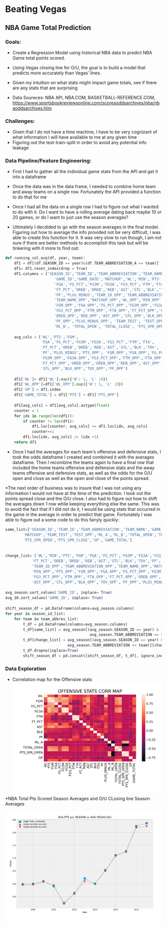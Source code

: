 # Beating Vegas



## NBA Game Total Prediction
### Goals: 
* Create a Regression Model using historical NBA data to predict NBA Game total points scored. 

* Using Vegas closing line for O/U, the goal is to build a model that predicts more accurately than Vegas’ lines.

* Given my intuition on what stats might impact game totals, see if there are any stats that are surprising

* Data Soureces: NBA API, NBA.COM, BASKETBALL-REFERENCE.COM, https://www.sportsbookreviewsonline.com/scoresoddsarchives/nba/nbaoddsarchives.htm

### Challenges:
* Given that I do not have a time machine, I have to be very cognizant of what information I will have available to me at any given time
* Figuring out the test-train-split in order to avoid any potential info leakage

### Data Pipeline/Feature Engineering:

* First I had to gather all the individual game stats from the API and get it into a dataframe

* Once the data was in the data frame, I needed to combine home team and away teams on a single row. Fortunately the API provided a function to do that for me

* Once I had all the data on a single row I had to figure out what I wanted to do with it. Do I want to have a rolling average dating back maybe 10 or 20 games, or do I want to just use the season averages?

* Ultimately I decdided to go with the season averages in the final model. Figuring out how to average the info provided not be very difficult, I was able to create this function for it. It was very slow to run though, I am not sure if there are better methods to accomplish this task but will be tinkering with it more to find out: 
```python
def running_col_avg(df, year, team):
    df1 = df[(df.SEASON_ID == year)&(df.TEAM_ABBREVIATION_A == team)]
    df1= df1.reset_index(drop = True)
    df1.columns = ['SEASON_ID','TEAM_ID','TEAM_ABBREVIATION','TEAM_NAME',
                      'GAME_ID','GAME_DATE','MATCHUP','WL','MIN','PTS','FGM',
                      'FGA','FG_PCT','FG3M','FG3A','FG3_PCT','FTM','FTA',
                      'FT_PCT','OREB','DREB','REB','AST','STL','BLK','TOV',
                      'PF','PLUS_MINUS','TEAM_ID_OPP','TEAM_ABBREVIATION_OPP',
                      'TEAM_NAME_OPP','MATCHUP_OPP','WL_OPP','MIN_OPP','PTS_OPP',
                      'FGM_OPP','FGA_OPP','FG_PCT_OPP','FG3M_OPP','FG3A_OPP',
                      'FG3_PCT_OPP','FTM_OPP','FTA_OPP','FT_PCT_OPP','OREB_OPP',
                      'DREB_OPP','REB_OPP','AST_OPP','STL_OPP','BLK_OPP','TOV_OPP',
                      'PF_OPP','PLUS_MINUS_OPP', 'TEAM_TEST', 'TEST_OPP','ML_A',
                      'ML_B', 'TOTAL_OPEN', 'TOTAL_CLOSE', 'PTS_SPR_OPEN', 'PTS_SPR_CLOSE']

    avg_cols = ['WL','PTS','FGM',
                'FGA','FG_PCT','FG3M','FG3A','FG3_PCT','FTM','FTA',
                'FT_PCT','OREB','DREB','REB','AST','STL','BLK','TOV',
                'PF','PLUS_MINUS','PTS_OPP', 'FGM_OPP','FGA_OPP','FG_PCT_OPP',
                'FG3M_OPP','FG3A_OPP','FG3_PCT_OPP','FTM_OPP','FTA_OPP',
                'FT_PCT_OPP','OREB_OPP','DREB_OPP','REB_OPP','AST_OPP',
                'STL_OPP','BLK_OPP','TOV_OPP','PF_OPP']

    df1['WL']= df1['WL'].map({'W': 1, 'L' :0})
    df1['WL_OPP']=df1['WL_OPP'].map({'W': 1, 'L' :0})
    df1['GP'] = df1.index
    df1['GAME_TOTAL'] = df1['PTS'] + df1['PTS_OPP']

    df1[avg_cols] = df1[avg_cols].astype(float)
    counter = 1
    for idx in range(len(df1)):
        if counter != len(df1):
            df1.loc[counter, avg_cols] += df1.loc[idx, avg_cols]
            counter+=1
        df1.loc[idx, avg_cols] /= (idx +1)
    return df1
```

* Once I had the averages for each team's offensive and defensive stats, I took the odds dataframe I created and combined it with the averages dataframe. Then I recombine the teams again to have a final row that included the home teams offensive and defensive stats and the away teams offensive and defensive stats, as well as the odds for the O/U open and close as well as the open and close of the points spread.

*The next order of business was to insure that I was not using any information I would not have at the time of the prediction. I took out the points spread close and the O/U close. I also had to figure out how to shift the averages down 1 row while keeping everything else the same. This was to avoid the fact that if I did not do it, I would be using stats that occurred in the game in the average in order to predict that game. Fortunately I was able to figure out a some code to do this fairyly quickly: 
```python
same_list=['SEASON_ID','TEAM_ID','TEAM_ABBREVIATION','TEAM_NAME','GAME_ID','GAME_DATE',
        'MATCHUP','TEAM_TEST','TEST_OPP','ML_A','ML_B','TOTAL_OPEN','TOTAL_CLOSE',
        'PTS_SPR_OPEN','PTS_SPR_CLOSE','GP','GAME_TOTAL']


change_list= ['WL','MIN','PTS','FGM','FGA','FG_PCT','FG3M','FG3A','FG3_PCT','FTM','FTA',
	        'FT_PCT','OREB','DREB','REB','AST','STL','BLK','TOV','PF','PLUS_MINUS',	
            'TEAM_ID_OPP','TEAM_ABBREVIATION_OPP','TEAM_NAME_OPP','MATCHUP_OPP', 'WL_OPP',
            'MIN_OPP','PTS_OPP','FGM_OPP','FGA_OPP','FG_PCT_OPP','FG3M_OPP','FG3A_OPP',	
            'FG3_PCT_OPP','FTM_OPP','FTA_OPP','FT_PCT_OPP','OREB_OPP','DREB_OPP','REB_OPP',
            'AST_OPP','STL_OPP','BLK_OPP','TOV_OPP','PF_OPP','PLUS_MINUS_OPP']

avg_season.sort_values('GAME_ID', inplace= True)
avg_10.sort_values('GAME_ID', inplace= True)

shift_season_df = pd.DataFrame(columns=avg_season.columns)
for year in season_id_list:
    for team in team_abbrev_list:
        t_df = pd.DataFrame(columns=avg_season.columns)
        t_df[same_list] = avg_season[(avg_season.SEASON_ID == year) & (
                                      avg_season.TEAM_ABBREVIATION == team)][same_list]
        t_df[change_list] = avg_season[(avg_season.SEASON_ID == year) & (
                            avg_season.TEAM_ABBREVIATION == team)][change_list].shift(periods=1)
        t_df.dropna(inplace=True)
        shift_season_df = pd.concat([shift_season_df, t_df], ignore_index=True)
```

### Data Exploration
* Correlation map for the Offensive stats
![Offensive Correlation Map](/images/OFF_CORR.png)

*NBA Total Pts Scored Season Averages and O/U CLosing line Season Averages 

![Averages](/images/avg_pts.png)



